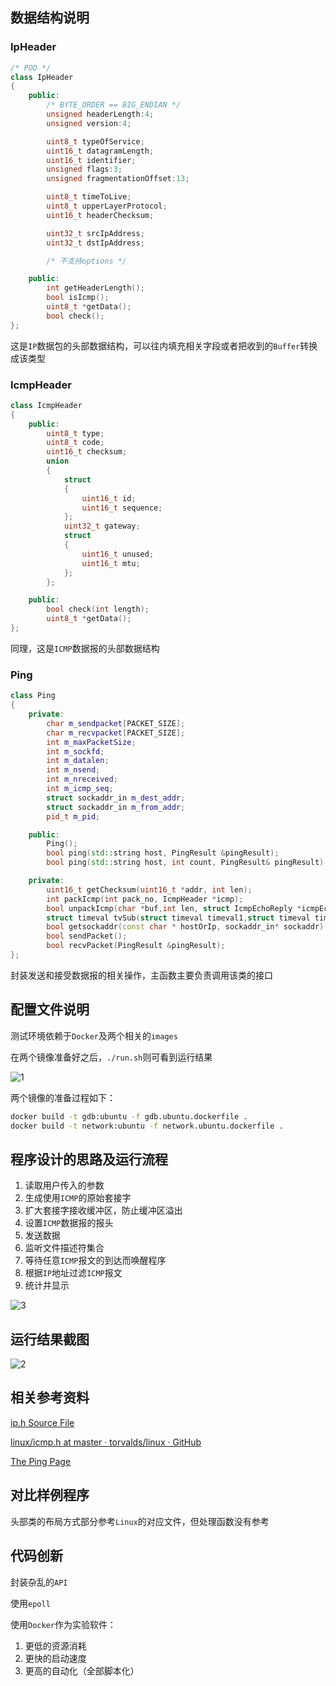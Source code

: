 ## 数据结构说明 ##

### IpHeader ###

```c++
/* POD */
class IpHeader
{
    public:
        /* BYTE_ORDER == BIG_ENDIAN */
        unsigned headerLength:4;
        unsigned version:4;

        uint8_t typeOfService;
        uint16_t datagramLength;
        uint16_t identifier;
        unsigned flags:3;
        unsigned fragmentationOffset:13;

        uint8_t timeToLive;
        uint8_t upperLayerProtocol;
        uint16_t headerChecksum;

        uint32_t srcIpAddress;
        uint32_t dstIpAddress;

        /* 不支持options */

    public:
        int getHeaderLength();
        bool isIcmp();
        uint8_t *getData();
        bool check();
};
```

这是`IP`数据包的头部数据结构，可以往内填充相关字段或者把收到的`Buffer`转换成该类型

### IcmpHeader ###

```c++
class IcmpHeader
{
    public:
        uint8_t type;
        uint8_t code;
        uint16_t checksum;
        union
        {
            struct
            {
                uint16_t id;
                uint16_t sequence;
            };
            uint32_t gateway;
            struct
            {
                uint16_t unused;
                uint16_t mtu;
            };
        };

    public:
        bool check(int length);
        uint8_t *getData();
};
```

同理，这是`ICMP`数据报的头部数据结构

### Ping ###

```c++
class Ping
{
    private:
        char m_sendpacket[PACKET_SIZE];
        char m_recvpacket[PACKET_SIZE];
        int m_maxPacketSize;
        int m_sockfd;
        int m_datalen;
        int m_nsend;
        int m_nreceived;
        int m_icmp_seq;
        struct sockaddr_in m_dest_addr;
        struct sockaddr_in m_from_addr;
        pid_t m_pid;

    public:
        Ping();
        bool ping(std::string host, PingResult &pingResult);
        bool ping(std::string host, int count, PingResult& pingResult);

    private:
        uint16_t getChecksum(uint16_t *addr, int len);
        int packIcmp(int pack_no, IcmpHeader *icmp);
        bool unpackIcmp(char *buf,int len, struct IcmpEchoReply *icmpEchoReply);
        struct timeval tvSub(struct timeval timeval1,struct timeval timval2);
        bool getsockaddr(const char * hostOrIp, sockaddr_in* sockaddr);
        bool sendPacket();
        bool recvPacket(PingResult &pingResult);
};
```

封装发送和接受数据报的相关操作，主函数主要负责调用该类的接口

## 配置文件说明 ##

测试环境依赖于`Docker`及两个相关的`images`

在两个镜像准备好之后，`./run.sh`则可看到运行结果

![1](1.jpg)

两个镜像的准备过程如下：

```bash
docker build -t gdb:ubuntu -f gdb.ubuntu.dockerfile .
docker build -t network:ubuntu -f network.ubuntu.dockerfile .
```

## 程序设计的思路及运行流程 ##

1. 读取用户传入的参数
2. 生成使用`ICMP`的原始套接字
3. 扩大套接字接收缓冲区，防止缓冲区溢出
4. 设置`ICMP`数据报的报头
5. 发送数据
6. 监听文件描述符集合
7. 等待任意`ICMP`报文的到达而唤醒程序
8. 根据`IP`地址过滤`ICMP`报文
9. 统计并显示

![3](3.jpg)

## 运行结果截图 ##

![2](2.jpg)

## 相关参考资料 ##

[ip.h Source File](http://www.cse.scu.edu/~dclark/am_256_graph_theory/linux_2_6_stack/linux_2ip_8h-source.html)

[linux/icmp.h at master · torvalds/linux · GitHub](https://github.com/torvalds/linux/blob/master/include/uapi/linux/icmp.h)

[The Ping Page](http://www.ping127001.com/pingpage/ping.text)

## 对比样例程序 ##

头部类的布局方式部分参考`Linux`的对应文件，但处理函数没有参考

## 代码创新 ##

封装杂乱的`API`

使用`epoll`

使用`Docker`作为实验软件：

1. 更低的资源消耗
2. 更快的启动速度
3. 更高的自动化（全部脚本化）